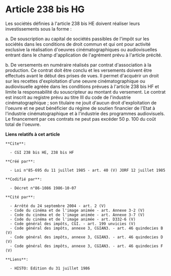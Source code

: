 # Article 238 bis HG

Les sociétés définies à l'article 238 bis HE doivent réaliser leurs investissements sous la forme :

a. De souscription au capital de sociétés passibles de l'impôt sur les sociétés dans les conditions de droit commun et qui
ont pour activité exclusive la réalisation d'oeuvres cinématographiques ou audiovisuelles entrant dans le champ d'application
de l'agrément prévu à l'article précité.

b. De versements en numéraire réalisés par contrat d'association à la production. Ce contrat doit être conclu et les
versements doivent être effectués avant le début des prises de vues. Il permet d'acquérir un droit sur les recettes
d'exploitation d'une oeuvre cinématographique ou audiovisuelle agréée dans les conditions prévues à l'article 238 bis HF et
limite la responsabilité du souscripteur au montant du versement. Le contrat est inscrit au registre prévu au titre III du
code de l'industrie cinématographique ; son titulaire ne jouit d'aucun droit d'exploitation de l'oeuvre et ne peut bénéficier
du régime de soutien financier de l'Etat à l'industrie cinématographique et à l'industrie des programmes audiovisuels. Le
financement par ces contrats ne peut pas excéder 50 p. 100 du coût total de l'oeuvre.

**Liens relatifs à cet article**

	**Cite**:

	  - CGI 238 bis HE, 238 bis HF

	**Créé par**:

	  - Loi n°85-695 du 11 juillet 1985 - art. 40 (V) JORF 12 juillet 1985

	**Codifié par**:

	  - Décret n°86-1086 1986-10-07

	**Cité par**:

	  - Arrêté du 24 septembre 2004 - art. 2 (V)
	  - Code du cinéma et de l'image animée - art. Annexe 3-2 (V)
	  - Code du cinéma et de l'image animée - art. Annexe 3-7 (V)
	  - Code du cinéma et de l'image animée - art. D332-6 (V)
	  - Code général des impôts, CGI. - art. 199 unvicies (V)
	  - Code général des impôts, annexe 3, CGIAN3. - art. 46 quindecies B (V)
	  - Code général des impôts, annexe 3, CGIAN3. - art. 46 quindecies D (V)
	  - Code général des impôts, annexe 3, CGIAN3. - art. 46 quindecies F (V)

	**Liens**:

	  - HISTO: Edition du 31 juillet 1986
